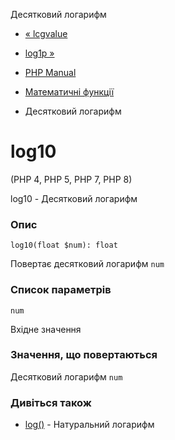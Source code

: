 Десятковий логарифм

-   [« lcgvalue](function.lcg-value.html)
    
-   [log1p »](function.log1p.md)
    
-   [PHP Manual](index.md)
    
-   [Математичні функції](ref.math.md)
    
-   Десятковий логарифм
    

# log10

(PHP 4, PHP 5, PHP 7, PHP 8)

log10 - Десятковий логарифм

### Опис

```methodsynopsis
log10(float $num): float
```

Повертає десятковий логарифм `num`

### Список параметрів

`num`

Вхідне значення

### Значення, що повертаються

Десятковий логарифм `num`

### Дивіться також

-   [log()](function.log.md) - Натуральний логарифм